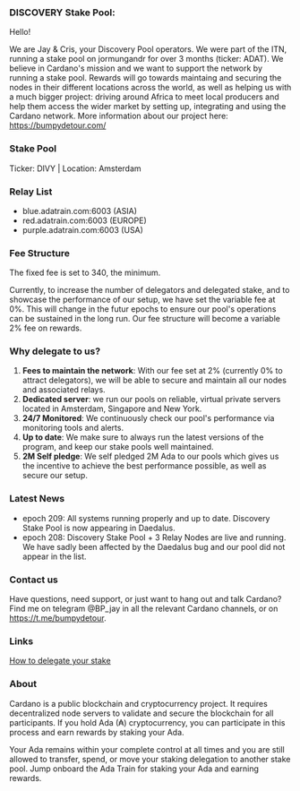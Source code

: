 ### DISCOVERY Stake Pool:

Hello!

We are Jay & Cris, your Discovery Pool operators. We were part of the ITN, running a stake pool on jormungandr for over 3 months (ticker: ADAT). We believe in Cardano's mission and we want to support the network by running a stake pool. Rewards will go towards maintaing and securing the nodes in their different locations across the world, as well as helping us with a much bigger project: driving around Africa to meet local producers and help them access the wider market by setting up, integrating and using the Cardano network. More information about our project here: https://bumpydetour.com/

### Stake Pool

 Ticker: DIVY | Location: Amsterdam
 
 ### Relay List
 
- blue.adatrain.com:6003 (ASIA)
- red.adatrain.com:6003 (EUROPE)
- purple.adatrain.com:6003 (USA)

### Fee Structure

The fixed fee is set to 340, the minimum.

Currently, to increase the number of delegators and delegated stake, and to showcase the performance of our setup, we have set the variable fee at 0%. This will change in the futur epochs to ensure our pool's operations can be sustained in the long run. Our fee structure will become a variable 2% fee on rewards.

### Why delegate to us?

 1. **Fees to maintain the network**: With our fee set at 2% (currently 0% to attract delegators), we will be able to secure and maintain all our nodes and associated relays.
 2. **Dedicated server**: we run our pools on reliable, virtual private servers located in Amsterdam, Singapore and New York.
 3. **24/7 Monitored**: We continuously check our pool's performance via monitoring tools and alerts.
 4. **Up to date**: We make sure to always run the latest versions of the program, and keep our stake pools well maintained.
 5. **2M Self pledge**: We self pledged 2M Ada to our pools which gives us the incentive to achieve the best performance possible, as well as secure our setup.

### Latest News
- epoch 209: All systems running properly and up to date. Discovery Stake Pool is now appearing in Daedalus.
- epoch 208: Discovery Stake Pool + 3 Relay Nodes are live and running. We have sadly been affected by the Daedalus bug and our pool did not appear in the list.


### Contact us

Have questions, need support, or just want to hang out and talk Cardano? Find me on telegram @BP_jay in all the relevant Cardano channels, or on https://t.me/bumpydetour.

### Links

[How to delegate your stake](https://staking.cardano.org/en/delegation/)

### About

Cardano is a public blockchain and cryptocurrency project. It requires decentralized node servers to validate and secure the blockchain for all participants. If you hold Ada (₳) cryptocurrency, you can participate in this process and earn rewards by staking your Ada. 

Your Ada remains within your complete control at all times and you are still allowed to transfer, spend, or move your staking delegation to another stake pool. Jump onboard the Ada Train for staking your Ada and earning rewards.
